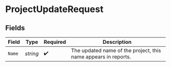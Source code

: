 # ProjectUpdateRequest


## Fields

| Field                                                          | Type                                                           | Required                                                       | Description                                                    |
| -------------------------------------------------------------- | -------------------------------------------------------------- | -------------------------------------------------------------- | -------------------------------------------------------------- |
| `Name`                                                         | *string*                                                       | :heavy_check_mark:                                             | The updated name of the project, this name appears in reports. |